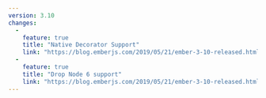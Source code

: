 ```yaml
---
version: 3.10
changes:
  -
    feature: true
    title: "Native Decorator Support"
    link: "https://blog.emberjs.com/2019/05/21/ember-3-10-released.html"
  -
    feature: true
    title: "Drop Node 6 support"
    link: "https://blog.emberjs.com/2019/05/21/ember-3-10-released.html"
---
```

